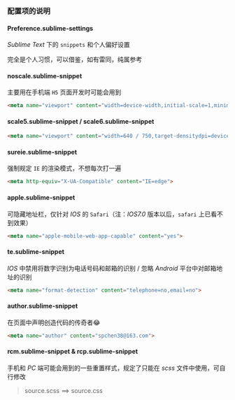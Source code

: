 ### 配置项的说明

#### Preference.sublime-settings

*Sublime Text* 下的 `snippets` 和个人偏好设置

完全是个人习惯，可以借鉴，如有雷同，纯属参考

#### noscale.sublime-snippet

主要用在手机端 `H5` 页面开发时可能会用到

```html
<meta name="viewport" content="width=device-width,initial-scale=1,minimum-scale=1,maximum-scale=1,user-scalable=no">
```

#### scale5.sublime-snippet / scale6.sublime-snippet

```html
<meta name="viewport" content="width=640 / 750,target-densitydpi=device-dpi,maximum-scale=1,user-scalable=no">
```

#### sureie.sublime-snippet

强制规定 `IE` 的渲染模式，不想每次打一遍

```html
<meta http-equiv="X-UA-Compatible" content="IE=edge">
```

#### apple.sublime-snippet

可隐藏地址栏，仅针对 *IOS* 的 `Safari`（注：*IOS7.0* 版本以后，`safari` 上已看不到效果）

```html
<meta name="apple-mobile-web-app-capable" content="yes">
```

#### te.sublime-snippet

*IOS* 中禁用将数字识别为电话号码和邮箱的识别 / 忽略 *Android* 平台中对邮箱地址的识别

```html
<meta name="format-detection" content="telephone=no,email=no">
```

#### author.sublime-snippet

在页面中声明创造代码的传奇者😂

```html
<meta name="author" content="spchen38@163.com">
```

#### rcm.sublime-snippet & rcp.sublime-snippet

手机和 *PC* 端可能会用到的一些重置样式，规定了只能在 *scss* 文件中使用，可自行修改

> source.scss ==> source.css
